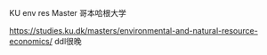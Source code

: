 KU env res Master 哥本哈根大学

https://studies.ku.dk/masters/environmental-and-natural-resource-economics/
ddl很晚